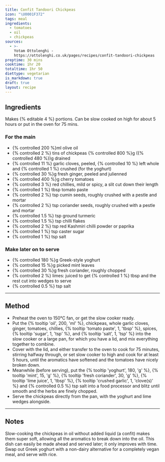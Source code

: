 ```yaml
---
title: Confit Tandoori Chickpeas
icon: "\U0001F372"
tags: meal
ingredients:
  - tomatoes
  - oil
  - chickpeas
sources:
  - >-
    Yotam Ottolenghi -
    https://ottolenghi.co.uk/pages/recipes/confit-tandoori-chickpeas
preptime: 30 mins
cooktime: 1hr 20
totaltime: 1hr 50
diettype: vegetarian
is_markdown: true
draft: true
layout: recipe
---
```


## Ingredients

Makes {% editable 4 %} portions.
Can be slow cooked on high for about 5 hours or put in the oven for 75 mins.

### For the main

* {% controlled 200 %}ml olive oil
* {% controlled 2 %} tins of chickpeas {% controlled 800 %}g ({% controlled 480 %})g drained
* {% controlled 11 %} garlic cloves, peeled, {% controlled 10 %} left whole and {% controlled 1 %} crushed (for the yoghurt)
* {% controlled 30 %}g fresh ginger, peeled and julienned
* {% controlled 400 %}g cherry tomatoes
* {% controlled 3 %} red chillies, mild or spicy, a slit cut down their length
* {% controlled 1 %} tbsp tomato paste
* {% controlled 2 %} tsp cumin seeds, roughly crushed with a pestle and mortar
* {% controlled 2 %} tsp coriander seeds, roughly crushed with a pestle and mortar
* {% controlled 1.5 %} tsp ground turmeric
* {% controlled 1.5 %} tsp chilli flakes
* {% controlled 2 %} tsp red Kashmiri chilli powder or paprika
* {% controlled 1 %} tsp caster sugar
* {% controlled 1 %} tsp salt

### Make later on to serve

* {% controlled 180 %}g Greek-style yoghurt
* {% controlled 15 %}g picked mint leaves
* {% controlled 30 %}g fresh coriander, roughly chopped
* {% controlled 2 %} limes: juiced to get {% controlled 1 %} tbsp and the rest cut into wedges to serve
* {% controlled 0.5 %} tsp salt

***

## Method

* Preheat the oven to 150°C fan, or get the slow cooker ready.
* Put the {% tooltip 'oil', 200, 'ml' %}, chickpeas, whole garlic cloves, ginger, tomatoes, chillies, {% tooltip 'tomato paste', 1, 'tbsp' %}, spices, {% tooltip 'sugar', 1, 'tsp' %}, and {% tooltip 'salt', 1, 'tsp' %} into the slow cooker or a large pan, for which you have a lid, and mix everything together to combine.
* Cover with the lid, and either transfer to the oven to cook for 75 minutes, stirring halfway through, or set slow cooker to high and cook for at least 5 hours, until the aromatics have softened and the tomatoes have nicely broken down.
* Meanwhile (before serving), put the {% tooltip 'yoghurt', 180, 'g' %}, {% tooltip 'mint', 15, 'g' %}, {% tooltip 'fresh coriander', 30, 'g' %}, {% tooltip 'lime juice', 1, 'tbsp' %}, {% tooltip 'crushed garlic', 1, 'clove(s)' %} and {% controlled 0.5 %} tsp salt into a food processor and blitz until smooth and the herbs are finely chopped.
* Serve the chickpeas directly from the pan, with the yoghurt and lime wedges alongside.

***

## Notes

Slow-cooking the chickpeas in oil without added liquid (a confit) makes them super soft, allowing all the aromatics to break down into the oil. This dish can easily be made ahead and served later; it only improves with time.
Swap out Greek yoghurt with a non-dairy alternative for a completely vegan meal, and serve with rice.
